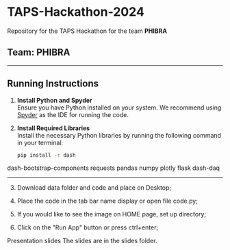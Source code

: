 

# TAPS-Hackathon-2024

Repository for the TAPS Hackathon for the team **PHIBRA**

## Team: PHIBRA

---

## Running Instructions

1. **Install Python and Spyder**  
   Ensure you have Python installed on your system. We recommend using [Spyder](https://www.spyder-ide.org/) as the IDE for running the code.

2. **Install Required Libraries**  
   Install the necessary Python libraries by running the following command in your terminal:
   ```bash
   pip install -r dash
dash-bootstrap-components
requests
pandas
numpy
plotly
flask
dash-daq

---
3. Download data folder and code and place on Desktop;

4. Place the code in the tab bar name display  or open file code.py;

5. If you would like to see the image on HOME page, set up directory;

6. Click on the "Run App" button or press ctrl+enter;

Presentation slides
The slides are in the slides folder.
